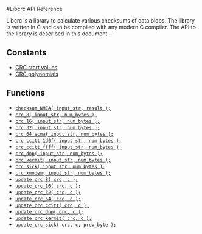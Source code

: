 #Libcrc API Reference

Libcrc is a library to calculate various checksums of data blobs. The library is written in C
and can be compiled with any modern C compiler. The API to the library is described in this document.

## Constants

* [CRC start values](doc/crc_start.md)
* [CRC polynomials](doc/crc_poly.md)

## Functions

* [`checksum_NMEA( input_str, result );`](doc/checksum_nmea.md)
* [`crc_8( input_str, num_bytes );`](doc/crc_8.md)
* [`crc_16( input_str, num_bytes );`](doc/crc_16.md)
* [`crc_32( input_str, num_bytes );`](doc/crc_32.md)
* [`crc_64_ecma( input_str, num_bytes );`](doc/crc_64_ecma.md)
* [`crc_ccitt_1d0f( input_str, num_bytes );`](doc/crc_ccitt_1d0f.md)
* [`crc_ccitt_ffff( input_str, num_bytes );`](doc/crc_ccitt_ffff.md)
* [`crc_dnp( input_str, num_bytes );`](doc/crc_dnp.md)
* [`crc_kermit( input_str, num_bytes );`](doc/crc_kermit.md)
* [`crc_sick( input_str, num_bytes );`](doc/crc_sick.md)
* [`crc_xmodem( input_str, num_bytes );`](doc/crc_xmodem.md)
* [`update_crc_8( crc, c );`](doc/update_crc_8.md)
* [`update_crc_16( crc, c );`](doc/update_crc_16.md)
* [`update_crc_32( crc, c );`](doc/update_crc_32.md)
* [`update_crc_64( crc, c );`](doc/update_crc_64.md)
* [`update_crc_ccitt( crc, c );`](doc/update_crc_ccitt.md)
* [`update_crc_dnp( crc, c );`](doc/update_crc_dnp.md)
* [`update_crc_kermit( crc, c );`](doc/update_crc_kermit.md)
* [`update_crc_sick( crc, c, prev_byte );`](doc/update_crc_sick.md)
